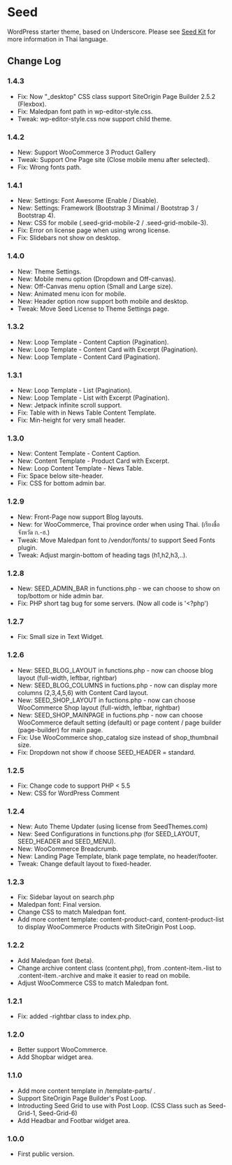 Seed
===

WordPress starter theme, based on Underscore. Please see <a href="https://th.seedthemes.com/seed-kit/">Seed Kit</a> for more information in Thai language.

## Change Log

### 1.4.3
* Fix: Now "_desktop" CSS class support SiteOrigin Page Builder 2.5.2 (Flexbox).
* Fix: Maledpan font path in wp-editor-style.css.
* Tweak: wp-editor-style.css now support child theme.


### 1.4.2
* New: Support WooCommerce 3 Product Gallery
* Tweak: Support One Page site (Close mobile menu after selected).
*	Fix: Wrong fonts path.

### 1.4.1
* New: Settings: Font Awesome (Enable / Disable).
* New: Settings: Framework (Bootstrap 3 Minimal / Bootstrap 3 / Bootstrap 4).
* New: CSS for mobile (.seed-grid-mobile-2 / .seed-grid-mobile-3).
* Fix: Error on license page when using wrong license.
* Fix: Slidebars not show on desktop.

### 1.4.0
* New: Theme Settings.
* New: Mobile menu option (Dropdown and Off-canvas).
* New: Off-Canvas menu option (Small and Large size).
* New: Animated menu icon for mobile.
* New: Header option now support both mobile and desktop.
* Tweak: Move Seed License to Theme Settings page.

### 1.3.2
* New: Loop Template - Content Caption (Pagination).
* New: Loop Template - Content Card with Excerpt (Pagination).
* New: Loop Template - Content Card (Pagination).

### 1.3.1
* New: Loop Template - List (Pagination).
* New: Loop Template - List with Excerpt (Pagination).
* New: Jetpack infinite scroll support.
* Fix: Table with in News Table Content Template.
* Fix: Min-height for very small header.

### 1.3.0
* New: Content Template - Content Caption.
* New: Content Template - Product Card with Excerpt.
* New: Loop Content Template - News Table.
* Fix: Space below site-header.
* Fix: CSS for bottom admin bar.

### 1.2.9
* New: Front-Page now support Blog layouts.
* New: for WooCommerce, Thai province order when using Thai. (เรียงชื่อจังหวัด ก.-ฮ.)
* Tweak: Move Maledpan font to /vendor/fonts/ to support Seed Fonts plugin.
* Tweak: Adjust margin-bottom of heading tags (h1,h2,h3,..).


### 1.2.8
* New: SEED_ADMIN_BAR in functions.php - we can choose to show on top/bottom or hide admin bar.
* Fix: PHP short tag bug for some servers. (Now all code is '<?php')

### 1.2.7
* Fix: Small size in Text Widget.

### 1.2.6
* New: SEED_BLOG_LAYOUT in functions.php - now can choose blog layout (full-width, leftbar, rightbar)
* New: SEED_BLOG_COLUMNS in fuctions.php - now can display more columns (2,3,4,5,6) with Content Card layout.
* New: SEED_SHOP_LAYOUT in fuctions.php - now can choose WooCommerce Shop layout (full-width, leftbar, rightbar)
* New: SEED_SHOP_MAINPAGE in fuctions.php - now can choose WooCommerce default setting (default) or page content / page builder (page-builder) for main page.
* Fix: Use WooCommerce shop_catalog size instead of shop_thumbnail size.
* Fix: Dropdown not show if choose SEED_HEADER = standard.


### 1.2.5
* Fix: Change code to support PHP < 5.5
* New: CSS for WordPress Comment

### 1.2.4
* New: Auto Theme Updater (using license from SeedThemes.com)
* New: Seed Configurations in functions.php (for SEED_LAYOUT, SEED_HEADER and SEED_MENU).
* New: WooCommerce Breadcrumb.
* New: Landing Page Template, blank page template, no header/footer.
* Tweak: Change default layout to fixed-header.

### 1.2.3
* Fix: Sidebar layout on search.php
* Maledpan font: Final version.
* Change CSS to match Maledpan font.
* Add more content template: content-product-card, content-product-list to display WooCommerce Products with SiteOrigin Post Loop.

### 1.2.2
* Add Maledpan font (beta).
* Change archive content class (content.php), from .content-item.-list to .content-item.-archive and make it easier to read on mobile.
* Adjust WooCommerce CSS to match Maledpan font.

### 1.2.1
* Fix: added -rightbar class to index.php.

### 1.2.0
* Better support WooCommerce.
* Add Shopbar widget area.

### 1.1.0
* Add more content template in /template-parts/ .
* Support SiteOrigin Page Builder's Post Loop.
* Introducting Seed Grid to use with Post Loop. (CSS Class such as Seed-Grid-1, Seed-Grid-6)
* Add Headbar and Footbar widget area.

### 1.0.0
* First public version.
